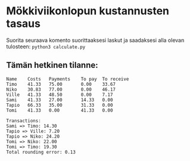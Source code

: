 # Mökkiviikonlopun kustannusten tasaus

Suorita seuraava komento suorittaaksesi laskut ja saadaksesi alla olevan tulosteen:
`python3 calculate.py`

## Tämän hetkinen tilanne:
```
Name	Costs	Payments	To pay	To receive
Timo	41.33	75.00		0.00	33.67
Niko	30.83	77.00		0.00	46.17
Ville	41.33	48.50		0.00	7.17
Sami	41.33	27.00		14.33	0.00
Tapio	66.33	35.00		31.33	0.00
Tomi	41.33	0.00		41.33	0.00

Transactions:
Sami => Timo: 14.30
Tapio => Ville: 7.20
Tapio => Niko: 24.20
Tomi => Niko: 22.00
Tomi => Timo: 19.30
Total rounding error: 0.13
```
